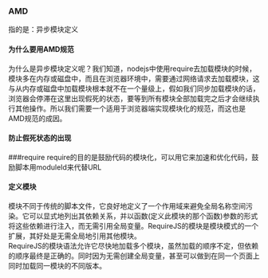### AMD
指的是：异步模块定义  
#### 为什么要用AMD规范
为什么是异步模块定义呢？我们知道，nodejs中使用require去加载模块的时候，模块多在内存或磁盘中，而且在浏览器环境中，需要通过网络请求去加载模块，这与从内存或磁盘中加载模块根本就不在一个量级上，假如我们同步加载模块的话，浏览器会停滞在这里出现假死的状态，要等到所有模块全部加载完之后才会继续执行其他操作。所以我们需要一个适用于浏览器端实现模块化的规范，而这也是AMD规范的成因。  
#### 防止假死状态的出现  

###require
require的目的是鼓励代码的模块化，可以用它来加速和优化代码，鼓励脚本用moduleId来代替URL
#### 定义模块
模块不同于传统的脚本文件，它良好地定义了一个作用域来避免全局名称空间污染。它可以显式地列出其依赖关系，并以函数(定义此模块的那个函数)参数的形式将这些依赖进行注入，而无需引用全局变量。RequireJS的模块是模块模式的一个扩展，其好处是无需全局地引用其他模块。  
RequireJS的模块语法允许它尽快地加载多个模块，虽然加载的顺序不定，但依赖的顺序最终是正确的。同时因为无需创建全局变量，甚至可以做到在同一个页面上同时加载同一模块的不同版本。
